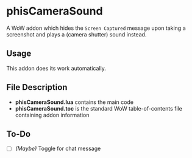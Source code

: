 # phisCameraSound
A WoW addon which hides the `Screen Captured` message upon taking a screenshot and plays a (camera shutter) sound instead.

## Usage
This addon does its work automatically.

## File Description
- **phisCameraSound.lua** contains the main code
- **phisCameraSound.toc** is the standard WoW table-of-contents file containing addon information

## To-Do
- [ ] *(Maybe)* Toggle for chat message